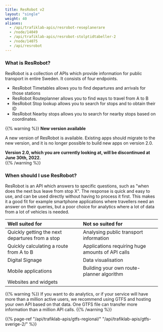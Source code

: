 ```yaml
---
title: ResRobot v2
layout: "single"
weight: 40
aliases: 
  - /api/trafiklab-apis/resrobot-reseplanerare
  - /node/14049
  - /api/trafiklab-apis/resrobot-stolptidtabeller-2
  - /node/14075
  - /api/resrobot
---
```


### What is ResRobot?

ResRobot is a collection of APIs which provide information for public transport in entire Sweden. It consists of four
endpoints.

- ResRobot Timetables allows you to find departures and arrivals for those stations
- ResRobot Routeplanner allows you to find ways to travel from A to B
- ResRobot Stop lookup allows you to search for stops and to obtain their ID
- ResRobot Nearby stops allows you to search for nearby stops based on coordinates.

{{% warning %}}
**New version available**

A new version of ResRobot is available. Existing apps should migrate to the new version, and it is no longer possible to
build new apps on version 2.0. 

**Version 2.0, which you are currently looking at, will be discontinued at June 30th, 2022.**   
{{% /warning %}}

### When should I use ResRobot?

ResRobot is an API which answers to specific questions, such as "when does the next bus leave from stop X". The response
is quick and easy to use, and can be used directly without having to process it first. This makes it a good fit for
example smartphone applications where travellers need an answer on their queries, but a poor choice for analytics where
a lot of data from a lot of vehicles is needed.

| Well suited for | Not so suited for |
| :--- | :--- |
| Quickly getting the next departures from a stop | Analysing public transport information |
| Quickly calculating a route from A to B | Applications requiring huge amounts of API calls |
| Digital Signage | Data visualisation |
| Mobile applications | Building your own route-planner algorithm |
| Websites and widgets |  |

{{% warning %}} If you want to do analytics, or if your service will have more than a million active users,
we recommend using GTFS and hosting your own API based on that data. One GTFS file can transfer more information than a
million API calls. {{% /warning %}}

{{% page-ref "/api/trafiklab-apis/gtfs-regional/" "/api/trafiklab-apis/gtfs-sverige-2/" %}}
